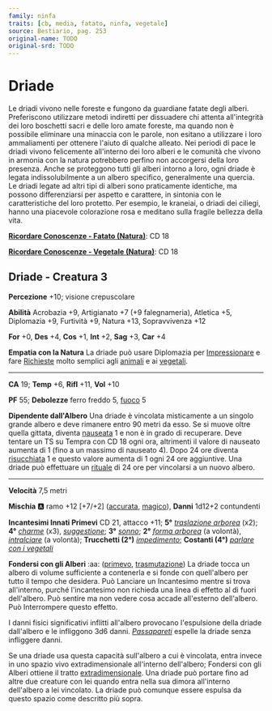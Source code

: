 ```yaml
---
family: ninfa
traits: [cb, media, fatato, ninfa, vegetale]
source: Bestiario, pag. 253
original-name: TODO
original-srd: TODO
---
```


# Driade

Le driadi vivono nelle foreste e fungono da guardiane fatate degli alberi. Preferiscono utilizzare metodi indiretti per dissuadere chi attenta all'integrità dei loro boschetti sacri e delle loro amate foreste, ma quando non è possibile eliminare una minaccia con le parole, non esitano a utilizzare i loro ammaliamenti per ottenere l'aiuto di qualche alleato. Nei periodi di pace le driadi vivono felicemente all'interno dei loro alberi e le comunità che vivono in armonia con la natura potrebbero perfino non accorgersi della loro presenza. Anche se proteggono tutti gli alberi intorno a loro, ogni driade è legata indissolubilmente a un albero specifico, generalmente una quercia. Le driadi legate ad altri tipi di alberi sono praticamente identiche, ma possono differenziarsi per aspetto e carattere, in sintonia con le caratteristiche del loro protetto. Per esempio, le kraneiai, o driadi dei ciliegi, hanno una piacevole colorazione rosa e meditano sulla fragile bellezza della vita.

**[Ricordare Conoscenze - Fatato (Natura)](/azioni/ricordare-conoscenze)**: CD 18

**[Ricordare Conoscenze - Vegetale (Natura)](/azioni/ricordare-conoscenze)**: CD 18

## Driade - Creatura 3

**Percezione** +10; visione crepuscolare

**Abilità** Acrobazia +9, Artigianato +7 (+9 falegnameria), Atletica +5, Diplomazia +9, Furtività +9, Natura +13, Sopravvivenza +12

**For** +0, **Des** +4, **Cos** +1, **Int** +2, **Sag** +3, **Car** +4

**Empatia con la Natura** La driade può usare Diplomazia per [Impressionare](/azioni/impressionare) e fare [Richieste](/azioni/richiedere) molto semplici agli [animali](/tratti/animale) e ai [vegetali](/tratti/vegetale).

***

**CA** 19; **Temp** +6, **Rifl** +11, **Vol** +10

**PF** 55; **Debolezze** ferro freddo 5, [fuoco](/tratti/fuoco) 5

**Dipendente dall'Albero** Una driade è vincolata misticamente a un singolo grande albero e deve rimanere entro 90 metri da esso. Se si muove oltre quella gittata, diventa [nauseata](/condizioni/nauseato) 1 e non è in grado di recuperare. Deve tentare un TS su Tempra con CD 18 ogni ora, altrimenti il valore di nauseato aumenta di 1 (fino a un massimo di nauseato 4). Dopo 24 ore diventa [risucchiata](/condizioni/risucchiato) 1 e questo valore aumenta di 1 ogni 24 ore aggiuntive. Una driade può effettuare un [rituale](/incantesimi/rituali) di 24 ore per vincolarsi a un nuovo albero.

***

**Velocità** 7,5 metri

**Mischia** :a: ramo +12 \[+7/+2] ([accurata](/tratti/accurata), [magico](/tratti/magico)), **Danni** 1d12+2 contundenti

**Incantesimi Innati Primevi** CD 21, attacco +11; **5°** *[traslazione arborea](/incantesimi/traslazione-arborea)* (x2); **4°** *[charme](/incantesimi/charme)* (x3), *[suggestione](/incantesimi/suggestione)*; **3°** *[sonno](/incantesimi/sonno)*; **2°** *[forma arborea](/incantesimi/forma-arborea)* (a volontà), *[intralciare](/incantesimi/intralciare)* (a volontà); **Trucchetti (2°)** *[impedimento](/incantesimi/impedimento)*; **Costanti (4°)** *[parlare con i vegetali](/incantesimi/parlare-con-i-vegetali)*

**Fondersi con gli Alberi** :aa:  ([primevo](/tratti/primevo), [trasmutazione](/tratti/trasmutazione)) La driade tocca un albero di volume sufficiente a contenerla e si fonde con quell'albero per tutto il tempo che desidera. Può Lanciare un Incantesimo mentre si trova all'interno, purché l'incantesimo non richieda una linea di effetto al di fuori dell'albero. Può sentire ma non vedere cosa accade all'esterno dell'albero. Può Interrompere questo effetto.

I danni fisici significativi inflitti all'albero provocano l'espulsione della driade dall'albero e le infliggono 3d6 danni. *[Passapareti](/incantesimi/passapareti)* espelle la driade senza infliggere danni.

Se una driade usa questa capacità sull'albero a cui è vincolata, entra invece in uno spazio vivo extradimensionale all'interno dell'albero; Fondersi con gli Alberi ottiene il tratto [extradimensionale](/tratti/extradimensionale). Una driade può portare fino ad altre due creature con lei quando entra nella sua dimora all'interno dell'albero a lei vincolato. La driade può comunque essere espulsa da questo spazio come descritto più sopra.
